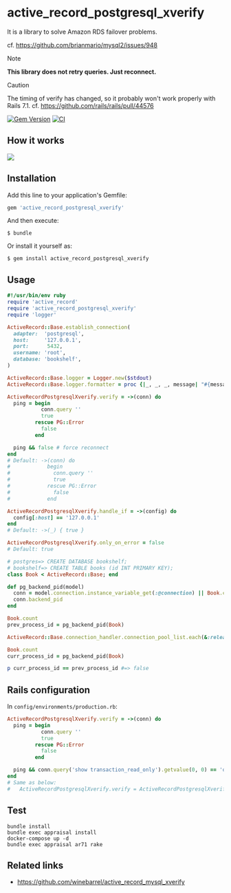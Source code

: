 # active_record_postgresql_xverify

It is a library to solve Amazon RDS failover problems.

cf. https://github.com/brianmario/mysql2/issues/948

> [!note]
> **This library does not retry queries. Just reconnect.**

> [!caution]
> The timing of verify has changed, so it probably won't work properly with Rails 7.1.
> cf. https://github.com/rails/rails/pull/44576

[![Gem Version](https://badge.fury.io/rb/active_record_postgresql_xverify.svg)](http://badge.fury.io/rb/active_record_postgresql_xverify)
[![CI](https://github.com/winebarrel/active_record_postgresql_xverify/actions/workflows/ci.yml/badge.svg)](https://github.com/winebarrel/active_record_postgresql_xverify/actions/workflows/ci.yml)

## How it works

![](https://user-images.githubusercontent.com/117768/59006968-7ce27f80-885f-11e9-9c4a-a71ecb679c9c.png)

## Installation

Add this line to your application's Gemfile:

```ruby
gem 'active_record_postgresql_xverify'
```

And then execute:

    $ bundle

Or install it yourself as:

    $ gem install active_record_postgresql_xverify

## Usage

```ruby
#!/usr/bin/env ruby
require 'active_record'
require 'active_record_postgresql_xverify'
require 'logger'

ActiveRecord::Base.establish_connection(
  adapter:  'postgresql',
  host:     '127.0.0.1',
  port:      5432,
  username: 'root',
  database: 'bookshelf',
)

ActiveRecord::Base.logger = Logger.new($stdout)
ActiveRecord::Base.logger.formatter = proc {|_, _, _, message| "#{message}\n" }

ActiveRecordPostgresqlXverify.verify = ->(conn) do
  ping = begin
           conn.query ''
           true
         rescue PG::Error
           false
         end

  ping && false # force reconnect
end
# Default: ->(conn) do
#            begin
#              conn.query ''
#              true
#            rescue PG::Error
#              false
#            end

ActiveRecordPostgresqlXverify.handle_if = ->(config) do
  config[:host] == '127.0.0.1'
end
# Default: ->(_) { true }

ActiveRecordPostgresqlXverify.only_on_error = false
# Default: true

# postgres=> CREATE DATABASE bookshelf;
# bookshelf=> CREATE TABLE books (id INT PRIMARY KEY);
class Book < ActiveRecord::Base; end

def pg_backend_pid(model)
  conn = model.connection.instance_variable_get(:@connection) || Book.connection.instance_variable_get(:@raw_connection)
  conn.backend_pid
end

Book.count
prev_process_id = pg_backend_pid(Book)

ActiveRecord::Base.connection_handler.connection_pool_list.each(&:release_connection)

Book.count
curr_process_id = pg_backend_pid(Book)

p curr_process_id == prev_process_id #=> false
```

## Rails configuration

In `config/environments/production.rb`:

```ruby
ActiveRecordPostgresqlXverify.verify = ->(conn) do
  ping = begin
           conn.query ''
           true
         rescue PG::Error
           false
         end

  ping && conn.query('show transaction_read_only').getvalue(0, 0) == 'off'
end
# Same as below:
#   ActiveRecordPostgresqlXverify.verify = ActiveRecordPostgresqlXverify::Verifiers::AURORA_MASTER
```

## Test

```
bundle install
bundle exec appraisal install
docker-compose up -d
bundle exec appraisal ar71 rake
```

## Related links

* https://github.com/winebarrel/active_record_mysql_xverify
